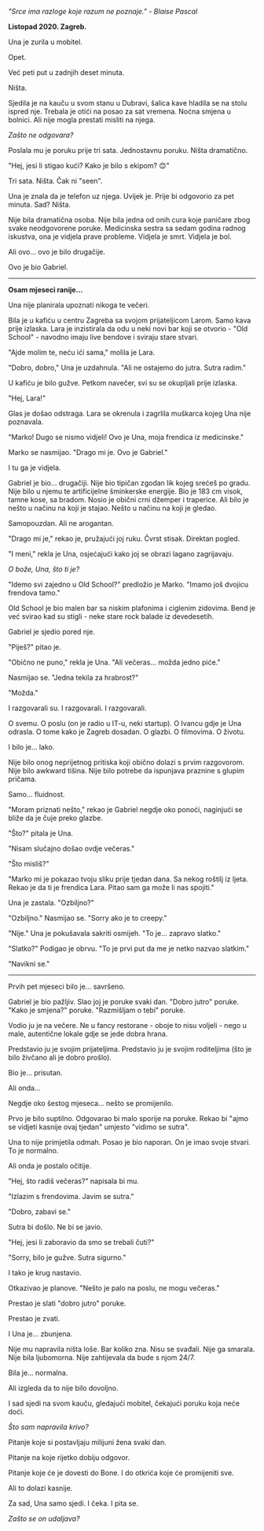 *"Srce ima razloge koje razum ne poznaje." - Blaise Pascal*

**Listopad 2020. Zagreb.**

Una je zurila u mobitel.

Opet.

Već peti put u zadnjih deset minuta.

Ništa.

Sjedila je na kauču u svom stanu u Dubravi, šalica kave hladila se na stolu ispred nje. Trebala je otići na posao za sat vremena. Noćna smjena u bolnici. Ali nije mogla prestati misliti na njega.

*Zašto ne odgovara?*

Poslala mu je poruku prije tri sata. Jednostavnu poruku. Ništa dramatično.

"Hej, jesi li stigao kući? Kako je bilo s ekipom? 😊"

Tri sata. Ništa. Čak ni "seen".

Una je znala da je telefon uz njega. Uvijek je. Prije bi odgovorio za pet minuta. Sad? Ništa.

Nije bila dramatična osoba. Nije bila jedna od onih cura koje paničare zbog svake neodgovorene poruke. Medicinska sestra sa sedam godina radnog iskustva, ona je vidjela prave probleme. Vidjela je smrt. Vidjela je bol.

Ali ovo... ovo je bilo drugačije.

Ovo je bio Gabriel.

---

**Osam mjeseci ranije...**

Una nije planirala upoznati nikoga te večeri.

Bila je u kafiću u centru Zagreba sa svojom prijateljicom Larom. Samo kava prije izlaska. Lara je inzistirala da odu u neki novi bar koji se otvorio - "Old School" - navodno imaju live bendove i sviraju stare stvari.

"Ajde molim te, neću ići sama," molila je Lara.

"Dobro, dobro," Una je uzdahnula. "Ali ne ostajemo do jutra. Sutra radim."

U kafiću je bilo gužve. Petkom navečer, svi su se okupljali prije izlaska.

"Hej, Lara!"

Glas je došao odstraga. Lara se okrenula i zagrlila muškarca kojeg Una nije poznavala.

"Marko! Dugo se nismo vidjeli! Ovo je Una, moja frendica iz medicinske."

Marko se nasmijao. "Drago mi je. Ovo je Gabriel."

I tu ga je vidjela.

Gabriel je bio... drugačiji. Nije bio tipičan zgodan lik kojeg srećeš po gradu. Nije bilo u njemu te artificijelne šminkerske energije. Bio je 183 cm visok, tamne kose, sa bradom. Nosio je obični crni džemper i traperice. Ali bilo je nešto u načinu na koji je stajao. Nešto u načinu na koji je gledao.

Samopouzdan. Ali ne arogantan.

"Drago mi je," rekao je, pružajući joj ruku. Čvrst stisak. Direktan pogled.

"I meni," rekla je Una, osjećajući kako joj se obrazi lagano zagrijavaju.

*O bože, Una, što ti je?*

"Idemo svi zajedno u Old School?" predložio je Marko. "Imamo još dvojicu frendova tamo."

Old School je bio malen bar sa niskim plafonima i ciglenim zidovima. Bend je već svirao kad su stigli - neke stare rock balade iz devedesetih.

Gabriel je sjedio pored nje.

"Piješ?" pitao je.

"Obično ne puno," rekla je Una. "Ali večeras... možda jedno piće."

Nasmijao se. "Jedna tekila za hrabrost?"

"Možda."

I razgovarali su. I razgovarali. I razgovarali.

O svemu. O poslu (on je radio u IT-u, neki startup). O Ivancu gdje je Una odrasla. O tome kako je Zagreb dosadan. O glazbi. O filmovima. O životu.

I bilo je... lako.

Nije bilo onog neprijetnog pritiska koji obično dolazi s prvim razgovorom. Nije bilo awkward tišina. Nije bilo potrebe da ispunjava praznine s glupim pričama.

Samo... fluidnost.

"Moram priznati nešto," rekao je Gabriel negdje oko ponoći, naginjući se bliže da je čuje preko glazbe.

"Što?" pitala je Una.

"Nisam slučajno došao ovdje večeras."

"Što misliš?"

"Marko mi je pokazao tvoju sliku prije tjedan dana. Sa nekog roštilj iz ljeta. Rekao je da ti je frendica Lara. Pitao sam ga može li nas spojiti."

Una je zastala. "Ozbiljno?"

"Ozbiljno." Nasmijao se. "Sorry ako je to creepy."

"Nije." Una je pokušavala sakriti osmijeh. "To je... zapravo slatko."

"Slatko?" Podigao je obrvu. "To je prvi put da me je netko nazvao slatkim."

"Navikni se."

---

Prvih pet mjeseci bilo je... savršeno.

Gabriel je bio pažljiv. Slao joj je poruke svaki dan. "Dobro jutro" poruke. "Kako je smjena?" poruke. "Razmišljam o tebi" poruke.

Vodio ju je na večere. Ne u fancy restorane - oboje to nisu voljeli - nego u male, autentične lokale gdje se jede dobra hrana.

Predstavio ju je svojim prijateljima. Predstavio ju je svojim roditeljima (što je bilo živčano ali je dobro prošlo).

Bio je... prisutan.

Ali onda...

Negdje oko šestog mjeseca... nešto se promijenilo.

Prvo je bilo suptilno. Odgovarao bi malo sporije na poruke. Rekao bi "ajmo se vidjeti kasnije ovaj tjedan" umjesto "vidimo se sutra".

Una to nije primjetila odmah. Posao je bio naporan. On je imao svoje stvari. To je normalno.

Ali onda je postalo očitije.

"Hej, što radiš večeras?" napisala bi mu.

"Izlazim s frendovima. Javim se sutra."

"Dobro, zabavi se."

Sutra bi došlo. Ne bi se javio.

"Hej, jesi li zaboravio da smo se trebali čuti?"

"Sorry, bilo je gužve. Sutra sigurno."

I tako je krug nastavio.

Otkazivao je planove. "Nešto je palo na poslu, ne mogu večeras."

Prestao je slati "dobro jutro" poruke.

Prestao je zvati.

I Una je... zbunjena.

Nije mu napravila ništa loše. Bar koliko zna. Nisu se svađali. Nije ga smarala. Nije bila ljubomorna. Nije zahtijevala da bude s njom 24/7.

Bila je... normalna.

Ali izgleda da to nije bilo dovoljno.

I sad sjedi na svom kauču, gledajući mobitel, čekajući poruku koja neće doći.

*Što sam napravila krivo?*

Pitanje koje si postavljaju milijuni žena svaki dan.

Pitanje na koje rijetko dobiju odgovor.

Pitanje koje će je dovesti do Bone. I do otkrića koje će promijeniti sve.

Ali to dolazi kasnije.

Za sad, Una samo sjedi. I čeka. I pita se.

*Zašto se on udaljava?*